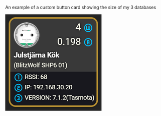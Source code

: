 An example of a custom button card showing the size of my 3 databases

![Example](buttoncard_blitzwolf.png)
